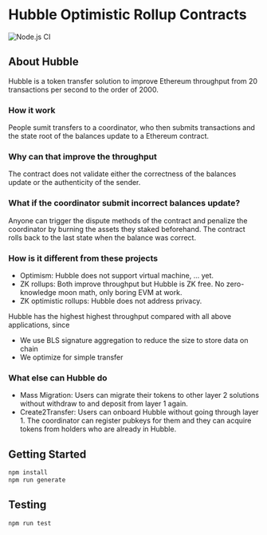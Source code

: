 # Hubble Optimistic Rollup Contracts

![Node.js CI](https://github.com/thehubbleproject/RedditHubble/workflows/Node.js%20CI/badge.svg)

## About Hubble

Hubble is a token transfer solution to improve Ethereum throughput from 20 transactions per second to the order of 2000.

### How it work

People sumit transfers to a coordinator, who then submits transactions and the state root of the balances update to a Ethereum contract.

### Why can that improve the throughput

The contract does not validate either the correctness of the balances update or the authenticity of the sender.

### What if the coordinator submit incorrect balances update?

Anyone can trigger the dispute methods of the contract and penalize the coordinator by burning the assets they staked beforehand. The contract rolls back to the last state when the balance was correct.

### How is it different from these projects

- Optimism: Hubble does not support virtual machine, ... yet.
- ZK rollups: Both improve throughput but Hubble is ZK free. No zero-knowledge moon math, only boring EVM at work.
- ZK optimistic rollups: Hubble does not address privacy.

Hubble has the highest highest throughput compared with all above applications, since

- We use BLS signature aggregation to reduce the size to store data on chain
- We optimize for simple transfer

### What else can Hubble do

- Mass Migration: Users can migrate their tokens to other layer 2 solutions without withdraw to and deposit from layer 1 again.
- Create2Transfer: Users can onboard Hubble without going through layer 1. The coordinator can register pubkeys for them and they can acquire tokens from holders who are already in Hubble.


## Getting Started

```sh
npm install
npm run generate
```

## Testing

```sh
npm run test
```
